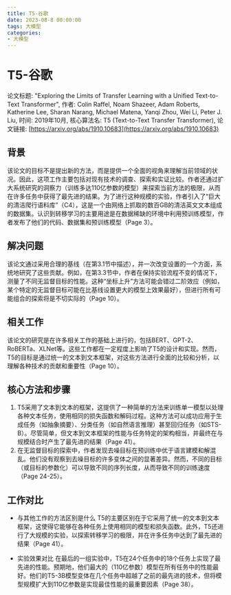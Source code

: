 ```yaml
---
title: T5-谷歌
date: 2023-08-8 00:00:00
tags: 大模型 
categories:
- 大模型
---
```

# T5-谷歌
论文标题: "Exploring the Limits of Transfer Learning with a Unified Text-to-Text Transformer", 作者: Colin Raffel, Noam Shazeer, Adam Roberts, Katherine Lee, Sharan Narang, Michael Matena, Yanqi Zhou, Wei Li, Peter J. Liu, 时间: 2019年10月, 核心算法名: T5 (Text-to-Text Transfer Transformer), 论文链接: [https://arxiv.org/abs/1910.10683](https://arxiv.org/abs/1910.10683)

## 背景
该论文的目标不是提出新的方法，而是提供一个全面的视角来理解当前领域的状况。因此，这项工作主要包括对现有技术的调查、探索和实证比较。作者还通过扩大系统研究的洞察力（训练多达110亿参数的模型）来探索当前方法的极限，从而在许多任务中获得了最先进的结果。为了进行这种规模的实验，作者引入了“巨大的清洁爬行语料库”（C4），这是一个由网络上抓取的数百GB的清洁英文文本组成的数据集。认识到转移学习的主要用途是在数据稀缺的环境中利用预训练模型，作者发布了他们的代码、数据集和预训练模型（Page 3）。

## 解决问题
该论文通过采用合理的基线（在第3.1节中描述），并一次改变设置的一个方面，系统地研究了这些贡献。例如，在第3.3节中，作者在保持实验流程不变的情况下，测量了不同无监督目标的性能。这种“坐标上升”方法可能会错过二阶效应（例如，某个特定的无监督目标可能在比基线设置更大的模型上效果最好），但进行所有可能组合的探索将是不切实际的（Page 10）。
<!-- more -->
## 相关工作
该论文的研究是在许多相关工作的基础上进行的，包括BERT、GPT-2、RoBERTa、XLNet等。这些工作都在一定程度上影响了T5的设计和实现。然而，T5的目标是通过统一的文本到文本框架，对这些方法进行全面的比较和分析，以理解各种技术的贡献和重要性（Page 10）。

## 核心方法和步骤
1. T5采用了文本到文本的框架，这提供了一种简单的方法来训练单一模型以处理各种文本任务，使用相同的损失函数和解码过程。这种方法可以成功应用于生成任务（如抽象摘要）、分类任务（如自然语言推理）甚至回归任务（如STS-B）。尽管简单，但文本到文本框架的性能与任务特定的架构相当，并最终在与规模结合时产生了最先进的结果（Page 41）。
2. 在无监督目标的探索中，作者发现去噪目标在预训练中优于语言建模和解混乱。他们没有观察到去噪目标的许多变体之间的显著差异。然而，不同的目标（或目标的参数化）可以导致不同的序列长度，从而导致不同的训练速度（Page 24-25）。

## 工作对比
- 与其他工作的方法区别是什么
  T5的主要区别在于它采用了统一的文本到文本框架，这使得它能够在各种任务上使用相同的模型和损失函数。此外，T5还进行了大规模的实验，以探索转移学习的极限，并在许多任务中达到了最先进的结果（Page 41）。

- 实验效果对比
  在最后的一组实验中，T5在24个任务中的18个任务上实现了最先进的性能。预期地，他们最大的（110亿参数）模型在所有任务中的性能最好。他们的T5-3B模型变体在几个任务中超越了之前的最先进的技术，但将模型规模扩大到110亿参数是实现最佳性能的最重要因素（Page 38）。